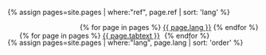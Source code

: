 <!--<img alt="Latam at home logo" src="assets/images/LatamAtHome.png">-->

{% assign pages=site.pages | where:"ref", page.ref | sort: 'lang' %}
<ul style="text-align: right;">
{% for page in pages %}
  <li style="display:inline;">
    <a id="{{ page.lang }}-site" href="{{ page.url | relative_url }}" class="{{ page.lang }}">{{ page.lang }}</a>
  </li>
{% endfor %}
</ul>

{% assign pages=site.pages | where:"lang", page.lang | sort: 'order' %}
<ul style="margin-top: -45px;">
{% for page in pages %}
  <li style="display:inline; margin-right: 5px;" class="tab-link">
    <a href="{{ page.url | relative_url }}">{{ page.tabtext }}</a>
  </li>
{% endfor %}
</ul>

<script>
let alreadyTranslated = localStorage.getItem("translation")
if (!alreadyTranslated) {
  let lang = navigator.userLanguage || navigator.language || navigator.browserLanguage || navigator.systemLanguage
  if (lang && lang.length > 2) {
    lang = lang.substring(0, 2)
  }

  localStorage.setItem("translation", lang)

  if (lang.includes("es")) {
    document.getElementById("ES-site").click()
  } else if (lang.includes("pt")) {
    document.getElementById("PT-site").click()
  } else {
    document.getElementById("EN-site").click()
  }
}
</script>
